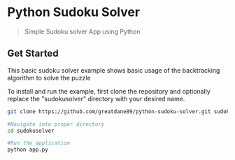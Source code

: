 # Python Sudoku Solver

> Simple Sudoku solver App using Python

## Get Started

This basic sudoku solver example shows basic usage of the backtracking algorithm to solve the puzzle

To install and run the example, first clone the repository and optionally replace the "sudokusolver" directory with your desired name.

```bash
git clone https://github.com/greatdane89/python-sudoku-solver.git sudokusolver
```

```bash
#Navigate into proper directory
cd sudokusolver

#Run the application
python app.py

```
